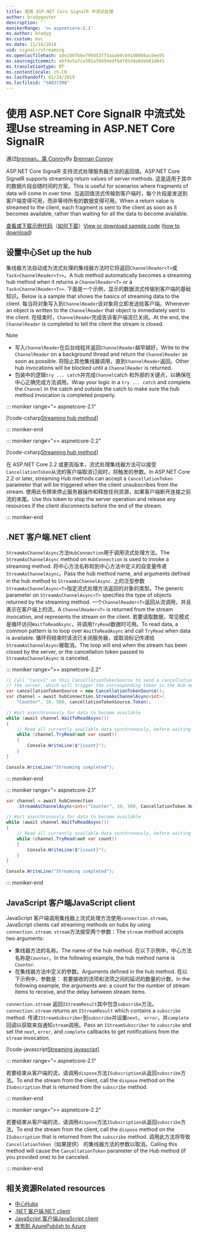 ```yaml
---
title: 使用 ASP.NET Core SignalR 中流式处理
author: bradygaster
description: ''
monikerRange: '>= aspnetcore-2.1'
ms.author: bradyg
ms.custom: mvc
ms.date: 11/14/2018
uid: signalr/streaming
ms.openlocfilehash: ade2d6fb6e799d53ff3aaa69c641d0088acdee95
ms.sourcegitcommit: ebf4e5a7ca301af8494edf64f85d4a8deb61d641
ms.translationtype: MT
ms.contentlocale: zh-CN
ms.lasthandoff: 01/24/2019
ms.locfileid: "54837398"
---
```

# <a name="use-streaming-in-aspnet-core-signalr"></a><span data-ttu-id="3d6f1-102">使用 ASP.NET Core SignalR 中流式处理</span><span class="sxs-lookup"><span data-stu-id="3d6f1-102">Use streaming in ASP.NET Core SignalR</span></span>

<span data-ttu-id="3d6f1-103">通过[brennan，第 Conroy](https://github.com/BrennanConroy)</span><span class="sxs-lookup"><span data-stu-id="3d6f1-103">By [Brennan Conroy](https://github.com/BrennanConroy)</span></span>

<span data-ttu-id="3d6f1-104">ASP.NET Core SignalR 支持流式处理服务器方法的返回值。</span><span class="sxs-lookup"><span data-stu-id="3d6f1-104">ASP.NET Core SignalR supports streaming return values of server methods.</span></span> <span data-ttu-id="3d6f1-105">这是适用于其中的数据片段会随时间的方案。</span><span class="sxs-lookup"><span data-stu-id="3d6f1-105">This is useful for scenarios where fragments of data will come in over time.</span></span> <span data-ttu-id="3d6f1-106">当返回值流式传输到客户端时，每个片段是发送到客户端变得可用，而非等待所有的数据变得可用。</span><span class="sxs-lookup"><span data-stu-id="3d6f1-106">When a return value is streamed to the client, each fragment is sent to the client as soon as it becomes available, rather than waiting for all the data to become available.</span></span>

<span data-ttu-id="3d6f1-107">[查看或下载示例代码](https://github.com/aspnet/Docs/tree/live/aspnetcore/signalr/streaming/sample)（[如何下载](xref:index#how-to-download-a-sample)）</span><span class="sxs-lookup"><span data-stu-id="3d6f1-107">[View or download sample code](https://github.com/aspnet/Docs/tree/live/aspnetcore/signalr/streaming/sample) ([how to download](xref:index#how-to-download-a-sample))</span></span>

## <a name="set-up-the-hub"></a><span data-ttu-id="3d6f1-108">设置中心</span><span class="sxs-lookup"><span data-stu-id="3d6f1-108">Set up the hub</span></span>

<span data-ttu-id="3d6f1-109">集线器方法自动成为流式处理的集线器方法时它将返回`ChannelReader<T>`或`Task<ChannelReader<T>>`。</span><span class="sxs-lookup"><span data-stu-id="3d6f1-109">A hub method automatically becomes a streaming hub method when it returns a `ChannelReader<T>` or a `Task<ChannelReader<T>>`.</span></span> <span data-ttu-id="3d6f1-110">下面是一个示例，显示的数据流式传输到客户端的基础知识。</span><span class="sxs-lookup"><span data-stu-id="3d6f1-110">Below is a sample that shows the basics of streaming data to the client.</span></span> <span data-ttu-id="3d6f1-111">每当将对象写入到`ChannelReader`该对象将立即发送给客户端。</span><span class="sxs-lookup"><span data-stu-id="3d6f1-111">Whenever an object is written to the `ChannelReader` that object is immediately sent to the client.</span></span> <span data-ttu-id="3d6f1-112">在结束时，`ChannelReader`完成告诉客户端流已关闭。</span><span class="sxs-lookup"><span data-stu-id="3d6f1-112">At the end, the `ChannelReader` is completed to tell the client the stream is closed.</span></span>

> [!NOTE]
> * <span data-ttu-id="3d6f1-113">写入`ChannelReader`在后台线程并返回`ChannelReader`越早越好。</span><span class="sxs-lookup"><span data-stu-id="3d6f1-113">Write to the `ChannelReader` on a background thread and return the `ChannelReader` as soon as possible.</span></span> <span data-ttu-id="3d6f1-114">将阻止其他集线器调用，直到`ChannelReader`返回。</span><span class="sxs-lookup"><span data-stu-id="3d6f1-114">Other hub invocations will be blocked until a `ChannelReader` is returned.</span></span>
> * <span data-ttu-id="3d6f1-115">包装中的逻辑`try ... catch`并完成`Channel`catch 和外部的关键点，以确保在中心正确完成方法调用。</span><span class="sxs-lookup"><span data-stu-id="3d6f1-115">Wrap your logic in a `try ... catch` and complete the `Channel` in the catch and outside the catch to make sure the hub method invocation is completed properly.</span></span>

::: moniker range="= aspnetcore-2.1"

[!code-csharp[Streaming hub method](streaming/sample/Hubs/StreamHub.aspnetcore21.cs?name=snippet1)]

::: moniker-end

::: moniker range=">= aspnetcore-2.2"

[!code-csharp[Streaming hub method](streaming/sample/Hubs/StreamHub.cs?name=snippet1)]

<span data-ttu-id="3d6f1-116">在 ASP.NET Core 2.2 或更高版本，流式处理集线器方法可以接受`CancellationToken`从流的客户端取消订阅时，将触发的参数。</span><span class="sxs-lookup"><span data-stu-id="3d6f1-116">In ASP.NET Core 2.2 or later, streaming Hub methods can accept a `CancellationToken` parameter that will be triggered when the client unsubscribes from the stream.</span></span> <span data-ttu-id="3d6f1-117">使用此令牌来停止服务器操作和释放任何资源，如果客户端断开连接之前流的末尾。</span><span class="sxs-lookup"><span data-stu-id="3d6f1-117">Use this token to stop the server operation and release any resources if the client disconnects before the end of the stream.</span></span>

::: moniker-end

## <a name="net-client"></a><span data-ttu-id="3d6f1-118">.NET 客户端</span><span class="sxs-lookup"><span data-stu-id="3d6f1-118">.NET client</span></span>

<span data-ttu-id="3d6f1-119">`StreamAsChannelAsync`方法`HubConnection`用于调用流式处理方法。</span><span class="sxs-lookup"><span data-stu-id="3d6f1-119">The `StreamAsChannelAsync` method on `HubConnection` is used to invoke a streaming method.</span></span> <span data-ttu-id="3d6f1-120">将中心方法名称和到中心方法中定义的自变量传递`StreamAsChannelAsync`。</span><span class="sxs-lookup"><span data-stu-id="3d6f1-120">Pass the hub method name, and arguments defined in the hub method to `StreamAsChannelAsync`.</span></span> <span data-ttu-id="3d6f1-121">上的泛型参数`StreamAsChannelAsync<T>`指定流式处理方法返回的对象的类型。</span><span class="sxs-lookup"><span data-stu-id="3d6f1-121">The generic parameter on `StreamAsChannelAsync<T>` specifies the type of objects returned by the streaming method.</span></span> <span data-ttu-id="3d6f1-122">一个`ChannelReader<T>`返回从流调用，并且表示在客户端上的流。</span><span class="sxs-lookup"><span data-stu-id="3d6f1-122">A `ChannelReader<T>` is returned from the stream invocation, and represents the stream on the client.</span></span> <span data-ttu-id="3d6f1-123">若要读取数据，常见模式是循环访问`WaitToReadAsync`，并调用`TryRead`数据时可用。</span><span class="sxs-lookup"><span data-stu-id="3d6f1-123">To read data, a common pattern is to loop over `WaitToReadAsync` and call `TryRead` when data is available.</span></span> <span data-ttu-id="3d6f1-124">循环将结束时该流已关闭服务器，或取消标记传递给`StreamAsChannelAsync`被取消。</span><span class="sxs-lookup"><span data-stu-id="3d6f1-124">The loop will end when the stream has been closed by the server, or the cancellation token passed to `StreamAsChannelAsync` is canceled.</span></span>

::: moniker range=">= aspnetcore-2.2"

```csharp
// Call "Cancel" on this CancellationTokenSource to send a cancellation message to 
// the server, which will trigger the corresponding token in the Hub method.
var cancellationTokenSource = new CancellationTokenSource();
var channel = await hubConnection.StreamAsChannelAsync<int>(
    "Counter", 10, 500, cancellationTokenSource.Token);

// Wait asynchronously for data to become available
while (await channel.WaitToReadAsync())
{
    // Read all currently available data synchronously, before waiting for more data
    while (channel.TryRead(out var count))
    {
        Console.WriteLine($"{count}");
    }
}

Console.WriteLine("Streaming completed");
```

::: moniker-end

::: moniker range="= aspnetcore-2.1"

```csharp
var channel = await hubConnection
    .StreamAsChannelAsync<int>("Counter", 10, 500, CancellationToken.None);

// Wait asynchronously for data to become available
while (await channel.WaitToReadAsync())
{
    // Read all currently available data synchronously, before waiting for more data
    while (channel.TryRead(out var count))
    {
        Console.WriteLine($"{count}");
    }
}

Console.WriteLine("Streaming completed");
```

::: moniker-end

## <a name="javascript-client"></a><span data-ttu-id="3d6f1-125">JavaScript 客户端</span><span class="sxs-lookup"><span data-stu-id="3d6f1-125">JavaScript client</span></span>

<span data-ttu-id="3d6f1-126">JavaScript 客户端调用集线器上流式处理方法使用`connection.stream`。</span><span class="sxs-lookup"><span data-stu-id="3d6f1-126">JavaScript clients call streaming methods on hubs by using `connection.stream`.</span></span> <span data-ttu-id="3d6f1-127">`stream`方法接受两个参数：</span><span class="sxs-lookup"><span data-stu-id="3d6f1-127">The `stream` method accepts two arguments:</span></span>

* <span data-ttu-id="3d6f1-128">集线器方法的名称。</span><span class="sxs-lookup"><span data-stu-id="3d6f1-128">The name of the hub method.</span></span> <span data-ttu-id="3d6f1-129">在以下示例中，中心方法名称是`Counter`。</span><span class="sxs-lookup"><span data-stu-id="3d6f1-129">In the following example, the hub method name is `Counter`.</span></span>
* <span data-ttu-id="3d6f1-130">在集线器方法中定义的参数。</span><span class="sxs-lookup"><span data-stu-id="3d6f1-130">Arguments defined in the hub method.</span></span> <span data-ttu-id="3d6f1-131">在以下示例中，参数是： 若要接收的流项和流项之间的延迟的数量的计数。</span><span class="sxs-lookup"><span data-stu-id="3d6f1-131">In the following example, the arguments are: a count for the number of stream items to receive, and the delay between stream items.</span></span>

<span data-ttu-id="3d6f1-132">`connection.stream` 返回`IStreamResult`其中包含`subscribe`方法。</span><span class="sxs-lookup"><span data-stu-id="3d6f1-132">`connection.stream` returns an `IStreamResult` which contains a `subscribe` method.</span></span> <span data-ttu-id="3d6f1-133">传递`IStreamSubscriber`到`subscribe`并设置`next`， `error`，并`complete`回调以获取来自通知`stream`调用。</span><span class="sxs-lookup"><span data-stu-id="3d6f1-133">Pass an `IStreamSubscriber` to `subscribe` and set the `next`, `error`, and `complete` callbacks to get notifications from the `stream` invocation.</span></span>

[!code-javascript[Streaming javascript](streaming/sample/wwwroot/js/stream.js?range=19-36)]

::: moniker range="= aspnetcore-2.1"

<span data-ttu-id="3d6f1-134">若要结束从客户端的流，请调用`dispose`方法`ISubscription`从返回`subscribe`方法。</span><span class="sxs-lookup"><span data-stu-id="3d6f1-134">To end the stream from the client, call the `dispose` method on the `ISubscription` that is returned from the `subscribe` method.</span></span>

::: moniker-end

::: moniker range=">= aspnetcore-2.2"

<span data-ttu-id="3d6f1-135">若要结束从客户端的流，请调用`dispose`方法`ISubscription`从返回`subscribe`方法。</span><span class="sxs-lookup"><span data-stu-id="3d6f1-135">To end the stream from the client, call the `dispose` method on the `ISubscription` that is returned from the `subscribe` method.</span></span> <span data-ttu-id="3d6f1-136">调用此方法将导致`CancellationToken`（如果提供） 的集线器方法的参数以取消。</span><span class="sxs-lookup"><span data-stu-id="3d6f1-136">Calling this method will cause the `CancellationToken` parameter of the Hub method (if you provided one) to be canceled.</span></span>

::: moniker-end

## <a name="related-resources"></a><span data-ttu-id="3d6f1-137">相关资源</span><span class="sxs-lookup"><span data-stu-id="3d6f1-137">Related resources</span></span>

* [<span data-ttu-id="3d6f1-138">中心</span><span class="sxs-lookup"><span data-stu-id="3d6f1-138">Hubs</span></span>](xref:signalr/hubs)
* [<span data-ttu-id="3d6f1-139">.NET 客户端</span><span class="sxs-lookup"><span data-stu-id="3d6f1-139">.NET client</span></span>](xref:signalr/dotnet-client)
* [<span data-ttu-id="3d6f1-140">JavaScript 客户端</span><span class="sxs-lookup"><span data-stu-id="3d6f1-140">JavaScript client</span></span>](xref:signalr/javascript-client)
* [<span data-ttu-id="3d6f1-141">发布到 Azure</span><span class="sxs-lookup"><span data-stu-id="3d6f1-141">Publish to Azure</span></span>](xref:signalr/publish-to-azure-web-app)
